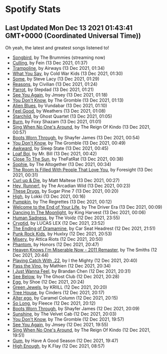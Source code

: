 
# Spotify Stats
## Last Updated Mon Dec 13 2021 01:43:41 GMT+0000 (Coordinated Universal Time))

Oh yeah, the latest and greatest songs listened to!

- [Songbird](https://www.last.fm/music/The+Brummies/_/Songbird), by The Brummies (streaming now)
- [Culling](https://www.last.fm/music/Fein/_/Culling), by Fein (13 Dec 2021, 01:37)
- [Trampoline](https://www.last.fm/music/Airways/_/Trampoline), by Airways (13 Dec 2021, 01:34)
- [What You Say](https://www.last.fm/music/Cold+War+Kids/_/What+You+Say), by Cold War Kids (13 Dec 2021, 01:30)
- [Some](https://www.last.fm/music/Steve+Lacy/_/Some), by Steve Lacy (13 Dec 2021, 01:29)
- [Reasons](https://www.last.fm/music/Civilian/_/Reasons), by Civilian (13 Dec 2021, 01:24)
- [Parrot](https://www.last.fm/music/Stepdad/_/Parrot), by Stepdad (13 Dec 2021, 01:21)
- [See You Again](https://www.last.fm/music/Jmsey/_/See+You+Again), by Jmsey (13 Dec 2021, 01:18)
- [You Don't Know](https://www.last.fm/music/The+Gromble/_/You+Don%27t+Know), by The Gromble (13 Dec 2021, 01:13)
- [Alien Blues](https://www.last.fm/music/Vundabar/_/Alien+Blues), by Vundabar (13 Dec 2021, 01:10)
- [Feel Good](https://www.last.fm/music/Weathers/_/Feel+Good), by Weathers (13 Dec 2021, 01:08)
- [Starchild](https://www.last.fm/music/Ghost+Quartet/_/Starchild), by Ghost Quartet (13 Dec 2021, 01:05)
- [Burn](https://www.last.fm/music/Foxy+Shazam/_/Burn), by Foxy Shazam (13 Dec 2021, 01:01)
- [Sing When No One's Around](https://www.last.fm/music/The+Reign+Of+Kindo/_/Sing+When+No+One%27s+Around), by The Reign Of Kindo (13 Dec 2021, 00:57)
- [Boots Worn Through](https://www.last.fm/music/Shayfer+James/_/Boots+Worn+Through), by Shayfer James (13 Dec 2021, 00:54)
- [You Don't Know](https://www.last.fm/music/The+Gromble/_/You+Don%27t+Know), by The Gromble (13 Dec 2021, 00:49)
- [Awkward](https://www.last.fm/music/Sleep+State/_/Awkward), by Sleep State (13 Dec 2021, 00:45)
- [Loaf Boi](https://www.last.fm/music/Mr.+Bill/_/Loaf+Boi), by Mr. Bill (13 Dec 2021, 00:42)
- [Close To The Sun](https://www.last.fm/music/TheFatRat/_/Close+To+The+Sun), by TheFatRat (13 Dec 2021, 00:38)
- [Sophie](https://www.last.fm/music/The+Altogether/_/Sophie), by The Altogether (13 Dec 2021, 00:34)
- [The Room Is Filled With People That Love You](https://www.last.fm/music/Foresight/_/The+Room+Is+Filled+With+People+That+Love+You), by Foresight (13 Dec 2021, 00:31)
- [Curl up & Die](https://www.last.fm/music/Matt+Maltese/_/Curl+up+&+Die), by Matt Maltese (13 Dec 2021, 00:27)
- [Hey, Runner!](https://www.last.fm/music/The+Arcadian+Wild/_/Hey,+Runner!), by The Arcadian Wild (13 Dec 2021, 00:23)
- [These Drugs](https://www.last.fm/music/Sugar+Pine+7/_/These+Drugs), by Sugar Pine 7 (13 Dec 2021, 00:20)
- [High](https://www.last.fm/music/Lokki/_/High), by Lokki (13 Dec 2021, 00:16)
- [Pumpkin](https://www.last.fm/music/The+Regrettes/_/Pumpkin), by The Regrettes (13 Dec 2021, 00:12)
- [Welcome to the End of Your Life](https://www.last.fm/music/The+Driver+Era/_/Welcome+to+the+End+of+Your+Life), by The Driver Era (13 Dec 2021, 00:09)
- [Dancing In The Moonlight](https://www.last.fm/music/King+Harvest/_/Dancing+In+The+Moonlight), by King Harvest (13 Dec 2021, 00:06)
- [Human Sadness](https://www.last.fm/music/The+Voidz/_/Human+Sadness), by The Voidz (12 Dec 2021, 23:55)
- [Cryptid](https://www.last.fm/music/LUCAS+LEX/_/Cryptid), by LUCAS LEX (12 Dec 2021, 23:52)
- [The Ending of Dramamine](https://www.last.fm/music/Car+Seat+Headrest/_/The+Ending+of+Dramamine), by Car Seat Headrest (12 Dec 2021, 21:51)
- [Punk Rock Kids](https://www.last.fm/music/Huxlxy/_/Punk+Rock+Kids), by Huxlxy (12 Dec 2021, 20:53)
- [Misery](https://www.last.fm/music/Attica+Riots/_/Misery), by Attica Riots (12 Dec 2021, 20:50)
- [Phantom](https://www.last.fm/music/Honors/_/Phantom), by Honors (12 Dec 2021, 20:47)
- [Heaven Knows I'm Miserable Now - 2011 Remaster](https://www.last.fm/music/The+Smiths/_/Heaven+Knows+I%27m+Miserable+Now+-+2011+Remaster), by The Smiths (12 Dec 2021, 20:44)
- [Playing Catch With .22](https://www.last.fm/music/I+the+Mighty/_/Playing+Catch+With+.22), by I the Mighty (12 Dec 2021, 20:40)
- [Pass the Vino](https://www.last.fm/music/Mathien/_/Pass+the+Vino), by Mathien (12 Dec 2021, 20:34)
- [I Just Wanna Feel](https://www.last.fm/music/Brandan+Chen/_/I+Just+Wanna+Feel), by Brandan Chen (12 Dec 2021, 20:31)
- [See Below](https://www.last.fm/music/The+Ghost+Club/_/See+Below), by The Ghost Club (12 Dec 2021, 20:28)
- [Egg](https://www.last.fm/music/Shoe/_/Egg), by Shoe (12 Dec 2021, 20:24)
- [Green Jewels](https://www.last.fm/music/KRIILL/_/Green+Jewels), by KRIILL (12 Dec 2021, 20:20)
- [Tree House](https://www.last.fm/music/Cinders/_/Tree+House), by Cinders (12 Dec 2021, 20:17)
- [Alter ego](https://www.last.fm/music/Caramel+Column/_/Alter+ego), by Caramel Column (12 Dec 2021, 20:15)
- [So Long](https://www.last.fm/music/Fleece/_/So+Long), by Fleece (12 Dec 2021, 20:12)
- [Boots Worn Through](https://www.last.fm/music/Shayfer+James/_/Boots+Worn+Through), by Shayfer James (12 Dec 2021, 20:09)
- [Sunshine](https://www.last.fm/music/The+Velvet+Cab/_/Sunshine), by The Velvet Cab (12 Dec 2021, 20:03)
- [You Don't Know](https://www.last.fm/music/The+Gromble/_/You+Don%27t+Know), by The Gromble (12 Dec 2021, 19:57)
- [See You Again](https://www.last.fm/music/Jmsey/_/See+You+Again), by Jmsey (12 Dec 2021, 19:55)
- [Sing When No One's Around](https://www.last.fm/music/The+Reign+Of+Kindo/_/Sing+When+No+One%27s+Around), by The Reign Of Kindo (12 Dec 2021, 19:51)
- [Gum](https://www.last.fm/music/Have+A+Good+Season/_/Gum), by Have A Good Season (12 Dec 2021, 19:47)
- [High Enough](https://www.last.fm/music/K.Flay/_/High+Enough), by K.Flay (12 Dec 2021, 08:57)
